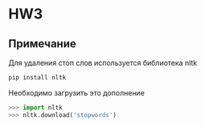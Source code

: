 # HW3
## Примечание

Для удаления стоп слов используется библиотека nltk

```bash
pip install nltk
```

Необходимо загрузить это дополнение

```python
>>> import nltk
>>> nltk.download('stopwords')
```
